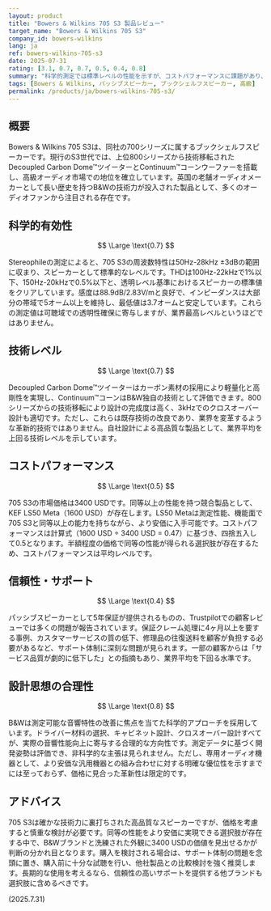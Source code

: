 ```yaml
---
layout: product
title: "Bowers & Wilkins 705 S3 製品レビュー"
target_name: "Bowers & Wilkins 705 S3"
company_id: bowers-wilkins
lang: ja
ref: bowers-wilkins-705-s3
date: 2025-07-31
rating: [3.1, 0.7, 0.7, 0.5, 0.4, 0.8]
summary: "科学的測定では標準レベルの性能を示すが、コストパフォーマンスに課題があり、サポート体制にも問題が見られる高級ブックシェルフスピーカー"
tags: [Bowers & Wilkins, パッシブスピーカー, ブックシェルフスピーカー, 高級]
permalink: /products/ja/bowers-wilkins-705-s3/
---
```

## 概要

Bowers & Wilkins 705 S3は、同社の700シリーズに属するブックシェルフスピーカーです。現行のS3世代では、上位800シリーズから技術移転されたDecoupled Carbon Dome™ツイーターとContinuum™コーンウーファーを搭載し、高級オーディオ市場での地位を確立しています。英国の老舗オーディオメーカーとして長い歴史を持つB&Wの技術力が投入された製品として、多くのオーディオファンから注目される存在です。

## 科学的有効性

$$ \Large \text{0.7} $$

Stereophileの測定によると、705 S3の周波数特性は50Hz-28kHz ±3dBの範囲に収まり、スピーカーとして標準的なレベルです。THDは100Hz-22kHzで1%以下、150Hz-20kHzで0.5%以下と、透明レベル基準におけるスピーカーの標準値をクリアしています。感度は88.9dB/2.83V/mと良好で、インピーダンスは大部分の帯域で5オーム以上を維持し、最低値は3.7オームと安定しています。これらの測定値は可聴域での透明性確保に寄与しますが、業界最高レベルというほどではありません。

## 技術レベル

$$ \Large \text{0.7} $$

Decoupled Carbon Dome™ツイーターはカーボン素材の採用により軽量化と高剛性を実現し、Continuum™コーンはB&W独自の技術として評価できます。800シリーズからの技術移転により設計の完成度は高く、3kHzでのクロスオーバー設計も適切です。ただし、これらは既存技術の改良であり、業界を変革するような革新的技術ではありません。自社設計による高品質な製品として、業界平均を上回る技術レベルを示しています。

## コストパフォーマンス

$$ \Large \text{0.5} $$

705 S3の市場価格は3400 USDです。同等以上の性能を持つ競合製品として、KEF LS50 Meta（1600 USD）が存在します。LS50 Metaは測定性能、機能面で705 S3と同等以上の能力を持ちながら、より安価に入手可能です。コストパフォーマンスは計算式（1600 USD ÷ 3400 USD = 0.47）に基づき、四捨五入して0.5となります。半額程度の価格で同等の性能が得られる選択肢が存在するため、コストパフォーマンスは平均レベルです。

## 信頼性・サポート

$$ \Large \text{0.4} $$

パッシブスピーカーとして5年保証が提供されるものの、Trustpilotでの顧客レビューでは多くの問題が報告されています。保証クレーム処理に4ヶ月以上を要する事例、カスタマーサービスの質の低下、修理品の往復送料を顧客が負担する必要があるなど、サポート体制に深刻な問題が見られます。一部の顧客からは「サービス品質が劇的に低下した」との指摘もあり、業界平均を下回る水準です。

## 設計思想の合理性

$$ \Large \text{0.8} $$

B&Wは測定可能な音響特性の改善に焦点を当てた科学的アプローチを採用しています。ドライバー材料の選択、キャビネット設計、クロスオーバー設計すべてが、実際の音響性能向上に寄与する合理的な方向性です。測定データに基づく開発姿勢は評価でき、非科学的な主張は見られません。ただし、専用オーディオ機器として、より安価な汎用機器との組み合わせに対する明確な優位性を示すまでには至っておらず、価格に見合った革新性は限定的です。

## アドバイス

705 S3は確かな技術力に裏打ちされた高品質なスピーカーですが、価格を考慮すると慎重な検討が必要です。同等の性能をより安価に実現できる選択肢が存在する中で、B&Wブランドと洗練された外観に3400 USDの価値を見出せるかが判断の分かれ目となります。購入を検討される場合は、サポート体制の問題を念頭に置き、購入前に十分な試聴を行い、他社製品との比較検討を強く推奨します。長期的な使用を考えるなら、信頼性の高いサポートを提供する他ブランドも選択肢に含めるべきです。

(2025.7.31)
